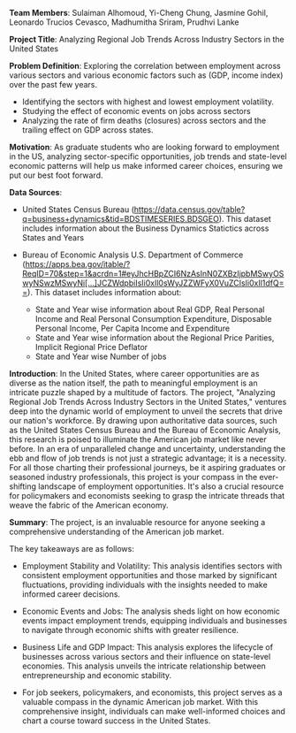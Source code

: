 
**Team Members**:  Sulaiman Alhomoud, Yi-Cheng Chung, Jasmine Gohil, Leonardo Trucios Cevasco, Madhumitha Sriram, Prudhvi Lanke


**Project Title**: Analyzing Regional Job Trends Across Industry Sectors in the United States


**Problem Definition**: Exploring the correlation between employment across various sectors and various economic factors such as (GDP, income index) over the past few years.

* Identifying the sectors with highest and lowest employment volatility.
* Studying the effect of economic events on jobs across sectors
* Analyzing the rate of firm deaths (closures) across sectors and the trailing effect on GDP across states.


**Motivation**: As graduate students who are looking forward to employment in the US, analyzing sector-specific opportunities, job trends and state-level economic patterns will help us make informed career choices, ensuring we put our best foot forward.


**Data Sources**:

* United States Census Bureau (https://data.census.gov/table?q=business+dynamics&tid=BDSTIMESERIES.BDSGEO). This dataset includes information about the Business Dynamics Statictics across States and Years

* Bureau of Economic Analysis U.S. Department of Commerce (https://apps.bea.gov/itable/?ReqID=70&step=1&acrdn=1#eyJhcHBpZCI6NzAsInN0ZXBzIjpbMSwyOSwyNSwzMSwyNi[…]JCZWdpbiIsIi0xIl0sWyJZZWFyX0VuZCIsIi0xIl1dfQ==). This dataset includes information about:
  
   * State and Year wise information about Real GDP, Real Personal Income and Real Personal Consumption Expenditure, Disposable Personal Income, Per Capita Income and Expenditure
   * State and Year wise information about the Regional Price Parities, Implicit Regional Price Deflator
   * State and Year wise Number of jobs


**Introduction**: In the United States, where career opportunities are as diverse as the nation itself, the path to meaningful employment is an intricate puzzle shaped by a multitude of factors. The project, "Analyzing Regional Job Trends Across Industry Sectors in the United States," ventures deep into the dynamic world of employment to unveil the secrets that drive our nation's workforce. By drawing upon authoritative data sources, such as the United States Census Bureau and the Bureau of Economic Analysis, this research is poised to illuminate the American job market like never before. In an era of unparalleled change and uncertainty, understanding the ebb and flow of job trends is not just a strategic advantage; it is a necessity. For all those charting their professional journeys, be it aspiring graduates or seasoned industry professionals, this project is your compass in the ever-shifting landscape of employment opportunities. It's also a crucial resource for policymakers and economists seeking to grasp the intricate threads that weave the fabric of the American economy.


**Summary**: The project, is an invaluable resource for anyone seeking a comprehensive understanding of the American job market.

The key takeaways are as follows:

* Employment Stability and Volatility: This analysis identifies sectors with consistent employment opportunities and those marked by significant fluctuations, providing individuals with the insights needed to make informed career decisions.

* Economic Events and Jobs: The analysis sheds light on how economic events impact employment trends, equipping individuals and businesses to navigate through economic shifts with greater resilience.

* Business Life and GDP Impact: This analysis explores the lifecycle of businesses across various sectors and their influence on state-level economies. This analysis unveils the intricate relationship between entrepreneurship and economic stability.

* For job seekers, policymakers, and economists, this project serves as a valuable compass in the dynamic American job market. With this comprehensive insight, individuals can make well-informed choices and chart a course toward success in the United States.
